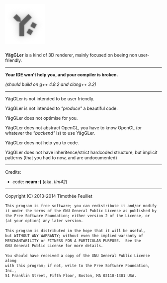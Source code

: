 ![YägGLer logo](data/yaggler-small.png)
=======

**YägGLer** is a kind of 3D renderer, mainly focused on beeing non user-friendly.

-------------

**Your IDE won't help you, and your compiler is broken.**

_(should build on g++ 4.8.2 and clang++ 3.2)_

-------------

YägGLer is not intended to be user friendly.

YägGLer is not intended to _"produce"_ a beautiful code.

YägGLer does not optimise for you.

YägGLer does not abstract OpenGL, you have to know OpenGL (or whatever the _"backend"_ is) to use YägGLer.

YägGLer does not help you to code.

YägGLer does not have inheritence/strict hardcoded structure, but implicit patterns (that you had to now, and are undocumented)

-------------

Credits:
-  code: **neam :)** (aka. _tim42_)

-------------

Copyright (C) 2013-2014  Timothée Feuillet

    This program is free software; you can redistribute it and/or modify
    it under the terms of the GNU General Public License as published by
    the Free Software Foundation; either version 2 of the License, or
    (at your option) any later version.

    This program is distributed in the hope that it will be useful,
    but WITHOUT ANY WARRANTY; without even the implied warranty of
    MERCHANTABILITY or FITNESS FOR A PARTICULAR PURPOSE.  See the
    GNU General Public License for more details.

    You should have received a copy of the GNU General Public License along
    with this program; if not, write to the Free Software Foundation, Inc.,
    51 Franklin Street, Fifth Floor, Boston, MA 02110-1301 USA.
